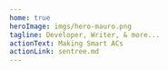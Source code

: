 ```yaml
---
home: true
heroImage: imgs/hero-mauro.png
tagline: Developer, Writer, & more... 
actionText: Making Smart ACs
actionLink: sentree.md
---
```

